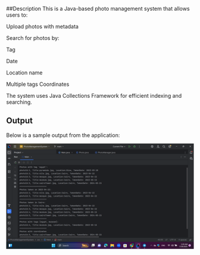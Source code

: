 ##Description
This is a Java-based photo management system that allows users to:

Upload photos with metadata

Search for photos by:

Tag

Date

Location name

Multiple tags
Coordinates

The system uses Java Collections Framework for efficient indexing and searching.

## Output

Below is a sample output from the application:

![Output Screenshot](https://github.com/MalakMustafa7/PhotoManagementTask/raw/main/Screenshot%20(167).png)




